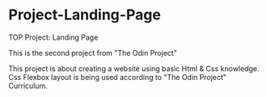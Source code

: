 # Project-Landing-Page
 TOP Project: Landing Page

This is the second project from "The Odin Project" 

This project is about creating a website using basic Html & Css knowledge. Css Flexbox layout is being used according to "The Odin Project" Curriculum.

